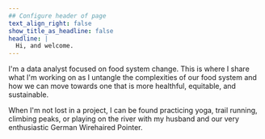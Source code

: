 ```yaml
---
## Configure header of page
text_align_right: false
show_title_as_headline: false
headline: |
  Hi, and welcome.
---
```


<!-- this is a subheadline -->
I'm a data analyst focused on food system change. This is where I share what I'm working on as I untangle the complexities of our food system and how we can move towards one that is more healthful, equitable, and sustainable.

When I'm not lost in a project, I can be found practicing yoga, trail running, climbing peaks, or playing on the river with my husband and our very enthusiastic German Wirehaired Pointer.
